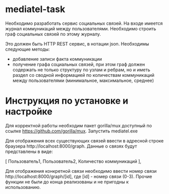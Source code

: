 # mediatel-task
Необходимо разработать сервис социальных связей.
На входе имеется журнал коммуникаций между пользователями. Необходимо строить граф социальных связей по этому журналу.

Это должен быть HTTP REST сервис, в нотации json.
Необходимы следующие методы:
- добавление записи факта коммуникации
- получение графа социальных связей, при этом граф должен содержать не только структуру по узлам и ребрам, но и иметь раздел со сводной информацией по количествам коммуникаций между пользователями (минимальное, максимальное, среднее)

# Инструкция по установке и настройке
Для корректной работы необходим пакет gorilla/mux доступный по ссылке https://github.com/gorilla/mux.
Запустить mediatel.exe

Для отображения всех существующих связей ввести в адресной строке браузера http://localhost:8000/graph.
Данные о связях будут представлены в виде:

[
    Пользователь1,
    Пользователь2,
    Количество коммуникаций
],

Для отображения конкретной связи необходимо ввести номер связи  http://localhost:8000/graph/[id], где [id] - номер связи (0-3).
Прочие функции не были до конца реализованы и не пригодны к использованию.
